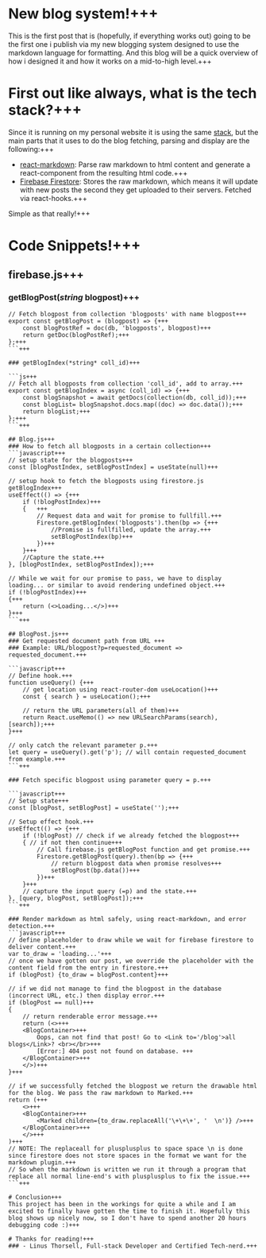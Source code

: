 # New blog system!+++

This is the first post that is (hopefully, if everything works out) going to be the first one i publish via my new blogging system designed to use the markdown language for formatting. And this blog will be a quick overview of how i designed it and how it works on a mid-to-high level.+++

# First out like always, what is the tech stack?+++
Since it is running on my personal website it is using the same [stack](https://github.com/LinusThorsell/personal-web), but the main parts that it uses to do the blog fetching, parsing and display are the following:+++

* [react-markdown](https://github.com/remarkjs/react-markdown): Parse raw markdown to html content and generate a react-component from the resulting html code.+++
* [Firebase Firestore](https://firebase.google.com/products/firestore): Stores the raw markdown, which means it will update with new posts the second they get uploaded to their servers. Fetched via react-hooks.+++

Simple as that really!+++

# Code Snippets!+++

## firebase.js+++
### getBlogPost(*string* blogpost)+++

```js+++
// Fetch blogpost from collection 'blogposts' with name blogpost+++
export const getBlogPost = (blogpost) => {+++
    const blogPostRef = doc(db, 'blogposts', blogpost)+++
    return getDoc(blogPostRef);+++
};+++
```+++

### getBlogIndex(*string* coll_id)+++

```js+++
// Fetch all blogposts from collection 'coll_id', add to array.+++
export const getBlogIndex = async (coll_id) => {+++
    const blogSnapshot = await getDocs(collection(db, coll_id));+++
    const blogList= blogSnapshot.docs.map((doc) => doc.data());+++
    return blogList;+++
};+++
```+++

## Blog.js+++
### How to fetch all blogposts in a certain collection+++
```javascript+++
// setup state for the blogposts+++
const [blogPostIndex, setBlogPostIndex] = useState(null)+++

// setup hook to fetch the blogposts using firestore.js getBlogIndex+++
useEffect(() => {+++
    if (!blogPostIndex)+++
    {   +++
        // Request data and wait for promise to fullfill.+++
        Firestore.getBlogIndex('blogposts').then(bp => {+++
            //Promise is fullfilled, update the array.+++
            setBlogPostIndex(bp)+++
        })+++
    }+++
    //Capture the state.+++
}, [blogPostIndex, setBlogPostIndex]);+++

// While we wait for our promise to pass, we have to display loading... or similar to avoid rendering undefined object.+++
if (!blogPostIndex)+++
{+++
    return (<>Loading...</>)+++
}+++
```+++

## BlogPost.js+++
### Get requested document path from URL +++
### Example: URL/blogpost?p=requested_document => requested_document.+++

```javascript+++
// Define hook.+++
function useQuery() {+++
    // get location using react-router-dom useLocation()+++
    const { search } = useLocation();+++

    // return the URL parameters(all of them)+++
    return React.useMemo(() => new URLSearchParams(search), [search]);+++
}+++

// only catch the relevant parameter p.+++
let query = useQuery().get('p'); // will contain requested_document from example.+++
```+++

### Fetch specific blogpost using parameter query = p.+++

```javascript+++
// Setup state+++
const [blogPost, setBlogPost] = useState('');+++

// Setup effect hook.+++
useEffect(() => {+++
    if (!blogPost) // check if we already fetched the blogpost+++
    { // if not then continue+++
        // Call firebase.js getBlogPost function and get promise.+++
        Firestore.getBlogPost(query).then(bp => {+++
            // return blogpost data when promise resolves+++
            setBlogPost(bp.data())+++
        })+++
    }+++
    // capture the input query (=p) and the state.+++
}, [query, blogPost, setBlogPost]);+++
```+++

### Render markdown as html safely, using react-markdown, and error detection.+++
```javascript+++
// define placeholder to draw while we wait for firebase firestore to deliver content.+++
var to_draw = 'loading...'+++
// once we have gotten our post, we override the placeholder with the content field from the entry in firestore.+++
if (blogPost) {to_draw = blogPost.content}+++

// if we did not manage to find the blogpost in the database (incorrect URL, etc.) then display error.+++
if (blogPost == null)+++
{
    // return renderable error message.+++
    return (<>+++
    <BlogContainer>+++
        Oops, can not find that post! Go to <Link to='/blog'>all blogs</Link>? <br></br>+++
        [Error:] 404 post not found on database. +++
    </BlogContainer>+++
    </>)+++
}+++

// if we successfully fetched the blogpost we return the drawable html for the blog. We pass the raw markdown to Marked.+++
return (+++
    <>+++
    <BlogContainer>+++
        <Marked children={to_draw.replaceAll('\+\+\+', '  \n')} />+++
    </BlogContainer>+++
    </>+++
)+++
// NOTE: The replaceall for plusplusplus to space space \n is done since firestore does not store spaces in the format we want for the markdown plugin.+++
// So when the markdown is written we run it through a program that replace all normal line-end's with plusplusplus to fix the issue.+++
```+++

# Conclusion+++
This project has been in the workings for quite a while and I am excited to finally have gotten the time to finish it. Hopefully this blog shows up nicely now, so I don't have to spend another 20 hours debugging code :)+++

# Thanks for reading!+++
### - Linus Thorsell, Full-stack Developer and Certified Tech-nerd.+++